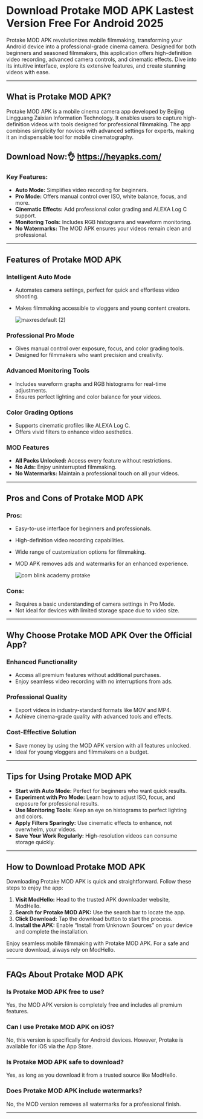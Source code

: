# Download Protake MOD APK Lastest Version Free For Android 2025
Protake MOD APK revolutionizes mobile filmmaking, transforming your Android device into a professional-grade cinema camera. Designed for both beginners and seasoned filmmakers, this application offers high-definition video recording, advanced camera controls, and cinematic effects. Dive into its intuitive interface, explore its extensive features, and create stunning videos with ease.

---

## What is Protake MOD APK?

Protake MOD APK is a mobile cinema camera app developed by Beijing Lingguang Zaixian Information Technology. It enables users to capture high-definition videos with tools designed for professional filmmaking. The app combines simplicity for novices with advanced settings for experts, making it an indispensable tool for mobile cinematography.

## Download Now:👌 https://heyapks.com/

### Key Features:
- **Auto Mode:** Simplifies video recording for beginners.
- **Pro Mode:** Offers manual control over ISO, white balance, focus, and more.
- **Cinematic Effects:** Add professional color grading and ALEXA Log C support.
- **Monitoring Tools:** Includes RGB histograms and waveform monitoring.
- **No Watermarks:** The MOD APK ensures your videos remain clean and professional.

---

## Features of Protake MOD APK

### Intelligent Auto Mode
- Automates camera settings, perfect for quick and effortless video shooting.
- Makes filmmaking accessible to vloggers and young content creators.

  ![maxresdefault (2)](https://github.com/user-attachments/assets/39ad7b8e-8638-433b-abd9-8a919e7b83af)


### Professional Pro Mode
- Gives manual control over exposure, focus, and color grading tools.
- Designed for filmmakers who want precision and creativity.

### Advanced Monitoring Tools
- Includes waveform graphs and RGB histograms for real-time adjustments.
- Ensures perfect lighting and color balance for your videos.

### Color Grading Options
- Supports cinematic profiles like ALEXA Log C.
- Offers vivid filters to enhance video aesthetics.

### MOD Features
- **All Packs Unlocked:** Access every feature without restrictions.
- **No Ads:** Enjoy uninterrupted filmmaking.
- **No Watermarks:** Maintain a professional touch on all your videos.

---

## Pros and Cons of Protake MOD APK

### Pros:
- Easy-to-use interface for beginners and professionals.
- High-definition video recording capabilities.
- Wide range of customization options for filmmaking.
- MOD APK removes ads and watermarks for an enhanced experience.

  ![com blink academy protake](https://github.com/user-attachments/assets/e6f720db-4ffb-4aae-885e-7d037c6578ca)


### Cons:
- Requires a basic understanding of camera settings in Pro Mode.
- Not ideal for devices with limited storage space due to video size.

---

## Why Choose Protake MOD APK Over the Official App?

### Enhanced Functionality
- Access all premium features without additional purchases.
- Enjoy seamless video recording with no interruptions from ads.

### Professional Quality
- Export videos in industry-standard formats like MOV and MP4.
- Achieve cinema-grade quality with advanced tools and effects.

### Cost-Effective Solution
- Save money by using the MOD APK version with all features unlocked.
- Ideal for young vloggers and filmmakers on a budget.

---

## Tips for Using Protake MOD APK

- **Start with Auto Mode:** Perfect for beginners who want quick results.
- **Experiment with Pro Mode:** Learn how to adjust ISO, focus, and exposure for professional results.
- **Use Monitoring Tools:** Keep an eye on histograms to perfect lighting and colors.
- **Apply Filters Sparingly:** Use cinematic effects to enhance, not overwhelm, your videos.
- **Save Your Work Regularly:** High-resolution videos can consume storage quickly.

---

## How to Download Protake MOD APK

Downloading Protake MOD APK is quick and straightforward. Follow these steps to enjoy the app:

1. **Visit ModHello:** Head to the trusted APK downloader website, ModHello.
2. **Search for Protake MOD APK:** Use the search bar to locate the app.
3. **Click Download:** Tap the download button to start the process.
4. **Install the APK:** Enable “Install from Unknown Sources” on your device and complete the installation.

Enjoy seamless mobile filmmaking with Protake MOD APK. For a safe and secure download, always rely on ModHello.

---

## FAQs About Protake MOD APK

### Is Protake MOD APK free to use?
Yes, the MOD APK version is completely free and includes all premium features.

### Can I use Protake MOD APK on iOS?
No, this version is specifically for Android devices. However, Protake is available for iOS via the App Store.

### Is Protake MOD APK safe to download?
Yes, as long as you download it from a trusted source like ModHello.

### Does Protake MOD APK include watermarks?
No, the MOD version removes all watermarks for a professional finish.

---

